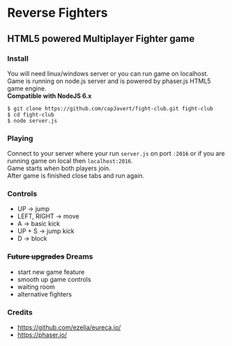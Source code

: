 # Reverse Fighters
## HTML5 powered Multiplayer Fighter game

### Install
You will need linux/windows server or you can run game on localhost.  
Game is running on node.js server and is powered by phaser.js HTML5 game engine.  
**Compatible with NodeJS 6.x**

`$ git clone https://github.com/capJavert/fight-club.git fight-club`  
`$ cd fight-club`  
`$ node server.js`  

### Playing
Connect to your server where your run `server.js` on port `:2016` or if you are running game on local then `localhost:2016`.  
Game starts when both players join.  
After game is finished close tabs and run again.

### Controls
- UP -> jump
- LEFT, RIGHT -> move
- A -> basic kick
- UP + S -> jump kick
- D -> block

### ~~Future upgrades~~ Dreams
- start new game feature
- smooth up game controls
- waiting room
- alternative fighters

### Credits
- https://github.com/ezelia/eureca.io/
- https://phaser.io/
